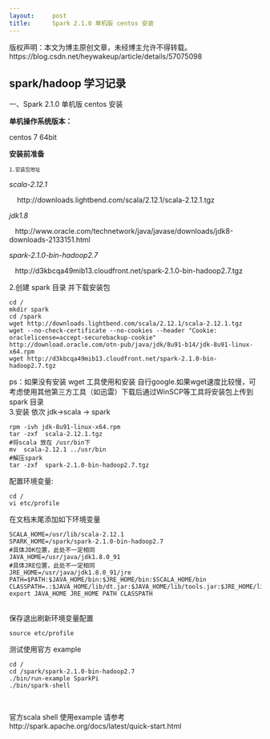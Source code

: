 ```yaml
---
layout:     post
title:      Spark 2.1.0 单机版 centos 安装
---
```

<div id="article_content" class="article_content clearfix csdn-tracking-statistics" data-pid="blog" data-mod="popu_307" data-dsm="post">
								<div class="article-copyright">
					版权声明：本文为博主原创文章，未经博主允许不得转载。					https://blog.csdn.net/heywakeup/article/details/57075098				</div>
								            <link rel="stylesheet" href="https://csdnimg.cn/release/phoenix/template/css/ck_htmledit_views-f76675cdea.css">
						<div class="htmledit_views" id="content_views">
                
<h2>spark/hadoop 学习记录</h2>
一、Spark 2.1.0 单机版 centos 安装
<p><strong>单机操作系统版本：</strong></p>
<p>centos 7 64bit</p>
<p><strong>安装前准备</strong></p>
<pre><span style="font-size:10px;">1.安装包地址</span></pre>
<p><em>scala-2.12.1</em><br></p>
<p>    http://downloads.lightbend.com/scala/2.12.1/scala-2.12.1.tgz</p>
<p><em>jdk1.8</em><br></p>
   http://www.oracle.com/technetwork/java/javase/downloads/jdk8-downloads-2133151.html
<p><em>spark-2.1.0-bin-hadoop2.7</em></p>
<p>   http://d3kbcqa49mib13.cloudfront.net/spark-2.1.0-bin-hadoop2.7.tgz<br></p>
<p>2.创建 spark 目录 并下载安装包</p>
<p></p>
<pre><code class="language-plain">cd /
mkdir spark
cd /spark
wget http://downloads.lightbend.com/scala/2.12.1/scala-2.12.1.tgz
wget --no-check-certificate --no-cookies --header "Cookie: oraclelicense=accept-securebackup-cookie" http://download.oracle.com/otn-pub/java/jdk/8u91-b14/jdk-8u91-linux-x64.rpm
wget http://d3kbcqa49mib13.cloudfront.net/spark-2.1.0-bin-hadoop2.7.tgz
</code></pre>ps：如果没有安装 wget 工具使用和安装 自行google.如果wget速度比较慢，可考虑使用其他第三方工具（如迅雷）下载后通过WinSCP等工具将安装包上传到spark 目录<br>
3.安装 依次 jdk-&gt;scala -&gt; spark
<p></p>
<p></p>
<pre><code class="language-plain">rpm -ivh jdk-8u91-linux-x64.rpm
tar -zxf  scala-2.12.1.tgz
#将scala 放在 /usr/bin下
mv  scala-2.12.1 ../usr/bin
#解压spark
tar -zxf  spark-2.1.0-bin-hadoop2.7.tgz</code></pre>配置环境变量:
<p></p>
<p></p>
<pre><code class="language-plain">cd /
vi etc/profile</code></pre>在文档末尾添加如下环境变量
<p></p>
<p></p>
<pre><code class="language-plain">SCALA_HOME=/usr/lib/scala-2.12.1
SPARK_HOME=/spark/spark-2.1.0-bin-hadoop2.7
#具体JDK位置，此处不一定相同
JAVA_HOME=/usr/java/jdk1.8.0_91
#具体JRE位置，此处不一定相同
JRE_HOME=/usr/java/jdk1.8.0_91/jre
PATH=$PATH:$JAVA_HOME/bin:$JRE_HOME/bin:$SCALA_HOME/bin
CLASSPATH=.:$JAVA_HOME/lib/dt.jar:$JAVA_HOME/lib/tools.jar:$JRE_HOME/lib
export JAVA_HOME JRE_HOME PATH CLASSPATH</code></pre><br>
保存退出刷新环境变量配置
<p></p>
<p></p>
<pre><code class="language-plain">source etc/profile</code></pre>
<p>测试使用官方 example </p>
<p></p><pre><code class="language-plain">cd /
cd /spark/spark-2.1.0-bin-hadoop2.7
./bin/run-example SparkPi
./bin/spark-shell </code></pre><br><p>官方scala shell 使用example 请参考 <br>
http://spark.apache.org/docs/latest/quick-start.html</p>
            </div>
                </div>